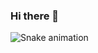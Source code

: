 ### Hi there 👋

  ![Snake animation](https://github.com/yurx21/blob/output/github-contribution-grid-snake.svg)

